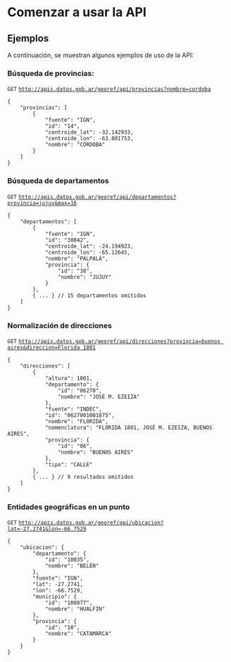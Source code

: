 # Comenzar a usar la API

## Ejemplos
A continuación, se muestran algunos ejemplos de uso de la API:

### Búsqueda de provincias:
`GET` [`http://apis.datos.gob.ar/georef/api/provincias?nombre=cordoba`](http://apis.datos.gob.ar/georef/api/provincias?nombre=cordoba)

```
{
    "provincias": [
        {
            "fuente": "IGN",
            "id": "14",
            "centroide_lat": -32.142933,
            "centroide_lon": -63.801753,
            "nombre": "CÓRDOBA"
        }
    ]
}
```

### Búsqueda de departamentos
`GET` [`http://apis.datos.gob.ar/georef/api/departamentos?provincia=jujuy&max=16`](http://apis.datos.gob.ar/georef/api/departamentos?provincia=jujuy&max=16)

```
{
    "departamentos": [
        {
            "fuente": "IGN",
            "id": "38042",
            "centroide_lat": -24.194923,
            "centroide_lon": -65.12645,
            "nombre": "PALPALÁ",
            "provincia": {
                "id": "38",
                "nombre": "JUJUY"
            }
        },
        { ... } // 15 departamentos omitidos
    ]
}
```

### Normalización de direcciones
`GET` [`http://apis.datos.gob.ar/georef/api/direcciones?provincia=buenos aires&direccion=Florida 1801`](http://apis.datos.gob.ar/georef/api/direcciones?provincia=buenos%20aires&direccion=Florida%201801)

```
{
    "direcciones": [
        {
            "altura": 1801,
            "departamento": {
                "id": "06270",
                "nombre": "JOSÉ M. EZEIZA"
            },
            "fuente": "INDEC",
            "id": "0627001001875",
            "nombre": "FLORIDA",
            "nomenclatura": "FLORIDA 1801, JOSÉ M. EZEIZA, BUENOS AIRES",
            "provincia": {
                "id": "06",
                "nombre": "BUENOS AIRES"
            },
            "tipo": "CALLE"
        },
        { ... } // 9 resultados omitidos
    ]
}
```

### Entidades geográficas en un punto
`GET` [`http://apis.datos.gob.ar/georef/api/ubicacion?lat=-27.2741&lon=-66.7529`](http://apis.datos.gob.ar/georef/api/ubicacion?lat=-27.2741&lon=-66.7529)

```
{
    "ubicacion": {
        "departamento": {
            "id": "10035",
            "nombre": "BELÉN"
        },
        "fuente": "IGN",
        "lat": -27.2741,
        "lon": -66.7529,
        "municipio": {
            "id": "100077",
            "nombre": "HUALFÍN"
        },
        "provincia": {
            "id": "10",
            "nombre": "CATAMARCA"
        }
    }
}
```
